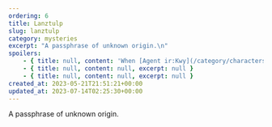 ```yaml
---
ordering: 6
title: Lanztulp
slug: lanztulp
category: mysteries
excerpt: "A passphrase of unknown origin.\n"
spoilers:
    - { title: null, content: 'When [Agent ir:Kwy](/category/characters/jacquan-koliss) showed up at the [Askabot](/category/spaceships/oh-skeh-baht), he provided the identification code of "lanztulp" to the officer who responded. While the officer was unsure of the code''s significance, the ship''s system recognized it as important for an unknown reason, and indicated that ir:Kwy should be given preferential treatment.', excerpt: 'When Agent ir:Kwy showed up at the Askabot, he provided the identification code of &quot;lanztulp&qu...' }
    - { title: null, content: null, excerpt: null }
    - { title: null, content: null, excerpt: null }
created_at: 2023-05-21T21:51:21+00:00
updated_at: 2023-07-14T02:25:30+00:00
---
```

A passphrase of unknown origin.